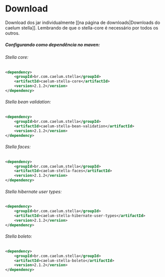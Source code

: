 # Download
Download dos jar individualmente [[na página de downloads|Downloads do caelum stella]]. Lembrando de que o stella-core é necessário por todos os outros.

##### Configurando como dependência no maven:

###### Stella core:
```xml
<dependency>
    <groupId>br.com.caelum.stella</groupId>
    <artifactId>caelum-stella-core</artifactId>
    <version>2.1.2</version>
</dependency>
```

###### Stella bean validation:
```xml
<dependency>
    <groupId>br.com.caelum.stella</groupId>
    <artifactId>caelum-stella-bean-validation</artifactId>
    <version>2.1.2</version>
</dependency>
```

###### Stella faces:
```xml
<dependency>
    <groupId>br.com.caelum.stella</groupId>
    <artifactId>caelum-stella-faces</artifactId>
    <version>2.1.2</version>
</dependency>
```

###### Stella hibernate user types:
```xml
<dependency>
    <groupId>br.com.caelum.stella</groupId>
    <artifactId>caelum-stella-hibernate-user-types</artifactId>
    <version>2.1.2</version>
</dependency>
```

###### Stella boleto:
```xml
<dependency>
    <groupId>br.com.caelum.stella</groupId>
    <artifactId>caelum-stella-boleto</artifactId>
    <version>2.1.2</version>
</dependency>
```